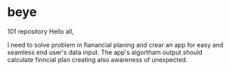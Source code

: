 # beye
101 repository
Hello all, 

I need to solve problem in fianancial planing and crear an app for easy and seamless end user's data input. The app's algortham output should calculate finncial plan creating also awareness of unexpected.

